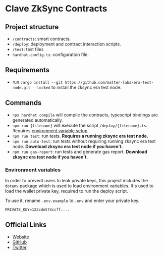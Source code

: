 # Clave ZkSync Contracts
 
## Project structure

-   `/contracts`: smart contracts.
-   `/deploy`: deployment and contract interaction scripts.
-   `/test`: test files
-   `hardhat.config.ts`: configuration file.

## Requirements

-   run `cargo install --git https://github.com/matter-labs/era-test-node.git --locked` to install the zksync era test node.

## Commands

-   `npx hardhat compile` will compile the contracts, typescript bindings are generated automatically.
-   `npm run {filename}` will execute the script `/deploy/{filename}.ts`. Requires [environment variable setup](#environment-variables).
-   `npm run test`: run tests. **Requires a running zksync era test node.**
-   `npm run auto-test`: run tests without requiring running zksync era test node. **Download zksync era test node if you haven't.**
-   `npm run gas-report`: run tests and generate gas report. **Download zksync era test node if you haven't.**

### Environment variables

In order to prevent users to leak private keys, this project includes the `dotenv` package which is used to load environment variables. It's used to load the wallet private key, required to run the deploy script.

To use it, rename `.env.example` to `.env` and enter your private key.

```
PRIVATE_KEY=123cde574ccff....
```

## Official Links

-   [Website](https://getclave.io/)
-   [GitHub](https://github.com/getclave)
-   [Twitter](https://twitter.com/getclave)
